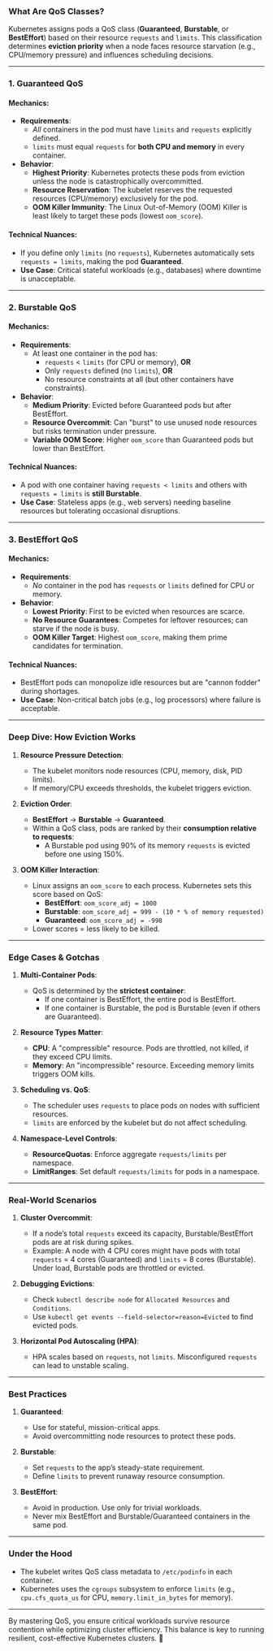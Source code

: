 ### **What Are QoS Classes?**
Kubernetes assigns pods a QoS class (**Guaranteed**, **Burstable**, or **BestEffort**) based on their resource `requests` and `limits`. This classification determines **eviction priority** when a node faces resource starvation (e.g., CPU/memory pressure) and influences scheduling decisions.

---

### **1. Guaranteed QoS**
#### **Mechanics**:
- **Requirements**:
  - *All* containers in the pod must have `limits` and `requests` explicitly defined.
  - `limits` must equal `requests` for **both CPU and memory** in every container.
- **Behavior**:
  - **Highest Priority**: Kubernetes protects these pods from eviction unless the node is catastrophically overcommitted.
  - **Resource Reservation**: The kubelet reserves the requested resources (CPU/memory) exclusively for the pod.
  - **OOM Killer Immunity**: The Linux Out-of-Memory (OOM) Killer is least likely to target these pods (lowest `oom_score`).

#### **Technical Nuances**:
- If you define only `limits` (no `requests`), Kubernetes automatically sets `requests = limits`, making the pod **Guaranteed**.
- **Use Case**: Critical stateful workloads (e.g., databases) where downtime is unacceptable.

---

### **2. Burstable QoS**
#### **Mechanics**:
- **Requirements**:
  - At least one container in the pod has:
    - `requests` < `limits` (for CPU or memory), **OR**
    - Only `requests` defined (no `limits`), **OR**
    - No resource constraints at all (but other containers have constraints).
- **Behavior**:
  - **Medium Priority**: Evicted before Guaranteed pods but after BestEffort.
  - **Resource Overcommit**: Can "burst" to use unused node resources but risks termination under pressure.
  - **Variable OOM Score**: Higher `oom_score` than Guaranteed pods but lower than BestEffort.

#### **Technical Nuances**:
- A pod with one container having `requests < limits` and others with `requests = limits` is **still Burstable**.
- **Use Case**: Stateless apps (e.g., web servers) needing baseline resources but tolerating occasional disruptions.

---

### **3. BestEffort QoS**
#### **Mechanics**:
- **Requirements**:
  - *No* container in the pod has `requests` or `limits` defined for CPU or memory.
- **Behavior**:
  - **Lowest Priority**: First to be evicted when resources are scarce.
  - **No Resource Guarantees**: Competes for leftover resources; can starve if the node is busy.
  - **OOM Killer Target**: Highest `oom_score`, making them prime candidates for termination.

#### **Technical Nuances**:
- BestEffort pods can monopolize idle resources but are "cannon fodder" during shortages.
- **Use Case**: Non-critical batch jobs (e.g., log processors) where failure is acceptable.

---

### **Deep Dive: How Eviction Works**
1. **Resource Pressure Detection**:
   - The kubelet monitors node resources (CPU, memory, disk, PID limits).
   - If memory/CPU exceeds thresholds, the kubelet triggers eviction.

2. **Eviction Order**:
   - **BestEffort** → **Burstable** → **Guaranteed**.
   - Within a QoS class, pods are ranked by their **consumption relative to requests**:
     - A Burstable pod using 90% of its memory `requests` is evicted before one using 150%.

3. **OOM Killer Interaction**:
   - Linux assigns an `oom_score` to each process. Kubernetes sets this score based on QoS:
     - **BestEffort**: `oom_score_adj = 1000`
     - **Burstable**: `oom_score_adj = 999 - (10 * % of memory requested)`
     - **Guaranteed**: `oom_score_adj = -998`
   - Lower scores = less likely to be killed.

---

### **Edge Cases & Gotchas**
1. **Multi-Container Pods**:
   - QoS is determined by the **strictest container**:
     - If one container is BestEffort, the entire pod is BestEffort.
     - If one container is Burstable, the pod is Burstable (even if others are Guaranteed).

2. **Resource Types Matter**:
   - **CPU**: A "compressible" resource. Pods are throttled, not killed, if they exceed CPU limits.
   - **Memory**: An "incompressible" resource. Exceeding memory limits triggers OOM kills.

3. **Scheduling vs. QoS**:
   - The scheduler uses `requests` to place pods on nodes with sufficient resources.
   - `limits` are enforced by the kubelet but do not affect scheduling.

4. **Namespace-Level Controls**:
   - **ResourceQuotas**: Enforce aggregate `requests/limits` per namespace.
   - **LimitRanges**: Set default `requests/limits` for pods in a namespace.

---

### **Real-World Scenarios**
1. **Cluster Overcommit**:
   - If a node’s total `requests` exceed its capacity, Burstable/BestEffort pods are at risk during spikes.
   - Example: A node with 4 CPU cores might have pods with total `requests` = 4 cores (Guaranteed) and `limits` = 8 cores (Burstable). Under load, Burstable pods are throttled or evicted.

2. **Debugging Evictions**:
   - Check `kubectl describe node` for `Allocated Resources` and `Conditions`.
   - Use `kubectl get events --field-selector=reason=Evicted` to find evicted pods.

3. **Horizontal Pod Autoscaling (HPA)**:
   - HPA scales based on `requests`, not `limits`. Misconfigured `requests` can lead to unstable scaling.

---

### **Best Practices**
1. **Guaranteed**:
   - Use for stateful, mission-critical apps.
   - Avoid overcommitting node resources to protect these pods.

2. **Burstable**:
   - Set `requests` to the app’s steady-state requirement.
   - Define `limits` to prevent runaway resource consumption.

3. **BestEffort**:
   - Avoid in production. Use only for trivial workloads.
   - Never mix BestEffort and Burstable/Guaranteed containers in the same pod.

---

### **Under the Hood**
- The kubelet writes QoS class metadata to `/etc/podinfo` in each container.
- Kubernetes uses the `cgroups` subsystem to enforce `limits` (e.g., `cpu.cfs_quota_us` for CPU, `memory.limit_in_bytes` for memory).

---

By mastering QoS, you ensure critical workloads survive resource contention while optimizing cluster efficiency. This balance is key to running resilient, cost-effective Kubernetes clusters. 🚀
